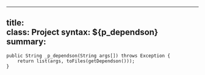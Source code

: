 ___
title: 	
class: 	Project
syntax: ${p_dependson}
summary: 
----

	public String _p_dependson(String args[]) throws Exception {
		return list(args, toFiles(getDependson()));
	}

